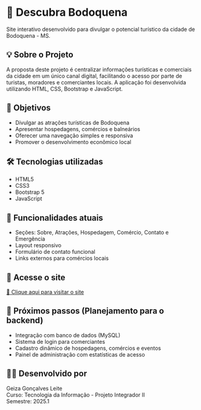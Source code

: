 # 🌄 Descubra Bodoquena

Site interativo desenvolvido para divulgar o potencial turístico da cidade de Bodoquena - MS.

## 💡 Sobre o Projeto

A proposta deste projeto é centralizar informações turísticas e comerciais da cidade em um único canal digital, facilitando o acesso por parte de turistas, moradores e comerciantes locais. A aplicação foi desenvolvida utilizando HTML, CSS, Bootstrap e JavaScript.

## 🎯 Objetivos

- Divulgar as atrações turísticas de Bodoquena
- Apresentar hospedagens, comércios e balneários
- Oferecer uma navegação simples e responsiva
- Promover o desenvolvimento econômico local

## 🛠️ Tecnologias utilizadas

- HTML5
- CSS3
- Bootstrap 5
- JavaScript

## 📌 Funcionalidades atuais

- Seções: Sobre, Atrações, Hospedagem, Comércio, Contato e Emergência
- Layout responsivo
- Formulário de contato funcional
- Links externos para comércios locais

## 🔗 Acesse o site

[🔗 Clique aqui para visitar o site](https://geizaleite.github.io/Projeto-Integradro/)

## 🧠 Próximos passos (Planejamento para o backend)

- Integração com banco de dados (MySQL)
- Sistema de login para comerciantes
- Cadastro dinâmico de hospedagens, comércios e eventos
- Painel de administração com estatísticas de acesso

## 👩‍💻 Desenvolvido por

Geiza Gonçalves Leite  
Curso: Tecnologia da Informação - Projeto Integrador II  
Semestre: 2025.1
